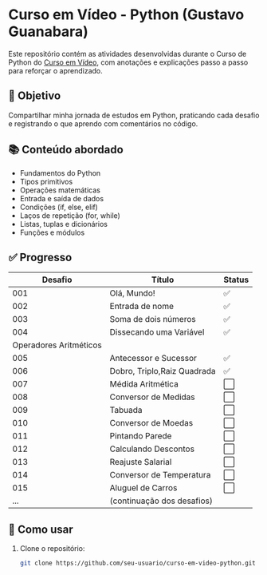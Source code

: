 # Curso em Vídeo - Python (Gustavo Guanabara)

Este repositório contém as atividades desenvolvidas durante o Curso de Python do [Curso em Vídeo](https://www.cursoemvideo.com/curso/python-3-mundo-1/), com anotações e explicações passo a passo para reforçar o aprendizado.

## 🎯 Objetivo

Compartilhar minha jornada de estudos em Python, praticando cada desafio e registrando o que aprendo com comentários no código.

## 📚 Conteúdo abordado

- Fundamentos do Python
- Tipos primitivos
- Operações matemáticas
- Entrada e saída de dados
- Condições (if, else, elif)
- Laços de repetição (for, while)
- Listas, tuplas e dicionários
- Funções e módulos

## ✅ Progresso

| Desafio | Título                   | Status |
|---------|--------------------------|--------|
| 001     | Olá, Mundo!                 | ✅     |
| 002     | Entrada de nome             | ✅     |
| 003     | Soma de dois números        | ✅     |
| 004     | Dissecando uma Variável     | ✅     |
|Operadores Aritméticos                          |
| 005     | Antecessor e Sucessor       | ✅     |
| 006     | Dobro, Triplo,Raiz Quadrada | ✅     |
| 007     | Médida Aritmética           | ⬜     |
| 008     | Conversor de Medidas        | ⬜     |
| 009     | Tabuada                     | ⬜     |
| 010     | Conversor de Moedas         | ⬜     |
| 011     | Pintando Parede             | ⬜     |
| 012     | Calculando Descontos        | ⬜     |
| 013     | Reajuste Salarial           | ⬜     |
| 014     | Conversor de Temperatura    | ⬜     |
| 015     | Aluguel de Carros           | ⬜     |
| ...     |(continuação dos desafios)   |        |

## 🚀 Como usar

1. Clone o repositório:
   ```bash
   git clone https://github.com/seu-usuario/curso-em-video-python.git
